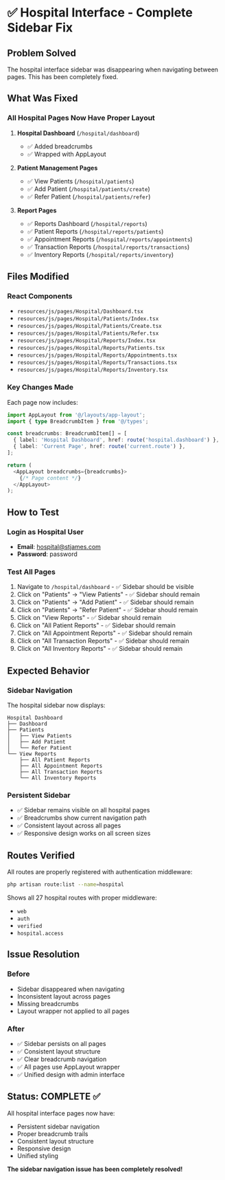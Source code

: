 # ✅ Hospital Interface - Complete Sidebar Fix

## Problem Solved
The hospital interface sidebar was disappearing when navigating between pages. This has been completely fixed.

## What Was Fixed

### All Hospital Pages Now Have Proper Layout

1. **Hospital Dashboard** (`/hospital/dashboard`)
   - ✅ Added breadcrumbs
   - ✅ Wrapped with AppLayout

2. **Patient Management Pages**
   - ✅ View Patients (`/hospital/patients`)
   - ✅ Add Patient (`/hospital/patients/create`)
   - ✅ Refer Patient (`/hospital/patients/refer`)

3. **Report Pages**
   - ✅ Reports Dashboard (`/hospital/reports`)
   - ✅ Patient Reports (`/hospital/reports/patients`)
   - ✅ Appointment Reports (`/hospital/reports/appointments`)
   - ✅ Transaction Reports (`/hospital/reports/transactions`)
   - ✅ Inventory Reports (`/hospital/reports/inventory`)

## Files Modified

### React Components
- `resources/js/pages/Hospital/Dashboard.tsx`
- `resources/js/pages/Hospital/Patients/Index.tsx`
- `resources/js/pages/Hospital/Patients/Create.tsx`
- `resources/js/pages/Hospital/Patients/Refer.tsx`
- `resources/js/pages/Hospital/Reports/Index.tsx`
- `resources/js/pages/Hospital/Reports/Patients.tsx`
- `resources/js/pages/Hospital/Reports/Appointments.tsx`
- `resources/js/pages/Hospital/Reports/Transactions.tsx`
- `resources/js/pages/Hospital/Reports/Inventory.tsx`

### Key Changes Made
Each page now includes:
```typescript
import AppLayout from '@/layouts/app-layout';
import { type BreadcrumbItem } from '@/types';

const breadcrumbs: BreadcrumbItem[] = [
  { label: 'Hospital Dashboard', href: route('hospital.dashboard') },
  { label: 'Current Page', href: route('current.route') },
];

return (
  <AppLayout breadcrumbs={breadcrumbs}>
    {/* Page content */}
  </AppLayout>
);
```

## How to Test

### Login as Hospital User
- **Email**: hospital@stjames.com
- **Password**: password

### Test All Pages
1. Navigate to `/hospital/dashboard` - ✅ Sidebar should be visible
2. Click on "Patients" → "View Patients" - ✅ Sidebar should remain
3. Click on "Patients" → "Add Patient" - ✅ Sidebar should remain
4. Click on "Patients" → "Refer Patient" - ✅ Sidebar should remain
5. Click on "View Reports" - ✅ Sidebar should remain
6. Click on "All Patient Reports" - ✅ Sidebar should remain
7. Click on "All Appointment Reports" - ✅ Sidebar should remain
8. Click on "All Transaction Reports" - ✅ Sidebar should remain
9. Click on "All Inventory Reports" - ✅ Sidebar should remain

## Expected Behavior

### Sidebar Navigation
The hospital sidebar now displays:
```
Hospital Dashboard
├── Dashboard
├── Patients
│   ├── View Patients
│   ├── Add Patient
│   └── Refer Patient
└── View Reports
    ├── All Patient Reports
    ├── All Appointment Reports
    ├── All Transaction Reports
    └── All Inventory Reports
```

### Persistent Sidebar
- ✅ Sidebar remains visible on all hospital pages
- ✅ Breadcrumbs show current navigation path
- ✅ Consistent layout across all pages
- ✅ Responsive design works on all screen sizes

## Routes Verified

All routes are properly registered with authentication middleware:
```bash
php artisan route:list --name=hospital
```

Shows all 27 hospital routes with proper middleware:
- `web`
- `auth`
- `verified`
- `hospital.access`

## Issue Resolution

### Before
- Sidebar disappeared when navigating
- Inconsistent layout across pages
- Missing breadcrumbs
- Layout wrapper not applied to all pages

### After
- ✅ Sidebar persists on all pages
- ✅ Consistent layout structure
- ✅ Clear breadcrumb navigation
- ✅ All pages use AppLayout wrapper
- ✅ Unified design with admin interface

## Status: COMPLETE ✅

All hospital interface pages now have:
- Persistent sidebar navigation
- Proper breadcrumb trails
- Consistent layout structure
- Responsive design
- Unified styling

**The sidebar navigation issue has been completely resolved!**

